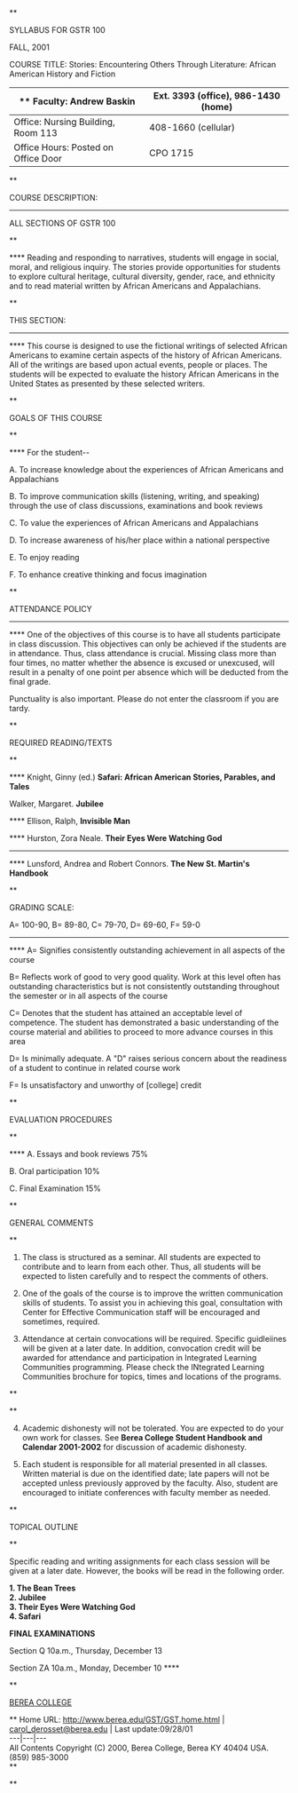 **

SYLLABUS FOR GSTR 100

FALL, 2001

COURSE TITLE:  Stories: Encountering Others Through  Literature: African
American History  and  Fiction

** **Faculty: Andrew Baskin** |  Ext. 3393 (office), 986-1430 (home)  
---|---  
Office: Nursing Building, Room 113 | 408-1660 (cellular)  
Office Hours: Posted on Office Door | CPO 1715  
  


**

COURSE DESCRIPTION:

****

ALL SECTIONS OF GSTR 100

**

**** Reading and responding to narratives, students will engage in  social,
moral, and religious inquiry. The stories provide  opportunities for students
to explore cultural heritage, cultural  diversity,  gender, race, and
ethnicity and to read material  written by African Americans and Appalachians.

**

THIS SECTION:

******

**** This course is designed to use the fictional writings of selected
African Americans to examine certain aspects of the history  of African
Americans. All of the writings are based upon  actual events, people or
places. The students will be  expected to evaluate the history African
Americans in the  United States as presented by these selected writers.

**

GOALS OF THIS COURSE

**

**** For the student--

A. To increase knowledge about the experiences of African  Americans and
Appalachians

B. To improve communication skills (listening, writing, and  speaking) through
the use of class discussions,  examinations and book reviews

C. To value the experiences of African Americans and  Appalachians

D. To increase awareness of his/her place within a national perspective

E. To enjoy reading

F. To enhance creative thinking and focus imagination

**

ATTENDANCE POLICY

******

**** One of the objectives of this course is to have all students  participate
in class discussion. This objectives can only be  achieved if the students are
in attendance. Thus, class  attendance is crucial. Missing class more than
four times, no  matter whether the absence is excused or unexcused, will
result in a penalty of one point per absence which will be  deducted from the
final grade.

Punctuality is also important. Please do not enter the  classroom if you are
tardy.

**

REQUIRED READING/TEXTS

**

**** Knight, Ginny (ed.) **Safari: African American Stories, Parables, and
Tales**

Walker, Margaret. **Jubilee**

**** Ellison, Ralph, **Invisible Man**

**** Hurston, Zora Neale. **Their Eyes Were Watching God**

****

**** Lunsford, Andrea and Robert Connors. **The New St. Martin's Handbook**

 **

GRADING SCALE:

A= 100-90, B= 89-80, C= 79-70, D= 69-60, F= 59-0

******

**** A= Signifies consistently outstanding achievement in all  aspects of the
course

B= Reflects work of good to very good quality. Work at this  level often has
outstanding characteristics but is not  consistently outstanding throughout
the semester or in all  aspects of the course

C= Denotes that the student has attained an acceptable level  of competence.
The student has demonstrated a basic  understanding of the course material and
abilities to  proceed to more advance courses in this area

D= Is minimally adequate. A "D" raises serious concern about  the readiness of
a student to continue in related course  work

F= Is unsatisfactory and unworthy of [college] credit

**

EVALUATION PROCEDURES

**

**** A. Essays and book reviews 75%

B. Oral participation 10%

C. Final Examination 15%

**

GENERAL COMMENTS

**

1. The class is structured as a seminar. All students are expected to contribute and to learn from each other. Thus, all students will be expected to listen carefully and to respect the comments of others.

2. One of the goals of the course is to improve the written communication skills of students. To assist you in achieving this goal, consultation with Center for Effective Communication staff will be encouraged and sometimes, required.

3. Attendance at certain convocations will be required. Specific guidleiines will be given at a later date. In addition, convocation credit will be awarded for attendance and participation in Integrated Learning Communities programming. Please check the INtegrated Learning Communities brochure for topics, times and locations of the programs.

**

**

4. Academic dishonesty will not be tolerated. You are expected to do your own work for classes. See **Berea College Student Handbook and Calendar 2001-2002** for discussion of academic dishonesty.

5. Each student is responsible for all material presented in all classes. Written material is due on the identified date; late papers will not be accepted unless previously approved by the faculty. Also, student are encouraged to initiate conferences with faculty member as needed.

**

TOPICAL OUTLINE

**

Specific reading and writing assignments for each class session will be given
at a later date. However, the books will be read in the following order.

**1\. The Bean Trees  
2\. Jubilee  
3\. Their Eyes Were Watching God  
4\. Safari**

**FINAL EXAMINATIONS**

Section Q 10a.m., Thursday, December 13

Section ZA 10a.m., Monday, December 10 ****

**



[BEREA COLLEGE](http://www.berea.edu)

** Home URL: <http://www.berea.edu/GST/GST.home.html> |
[carol_derosset@berea.edu](mailto:carol_derosset@berea.edu) |  Last
update:09/28/01  
---|---|---  
All Contents Copyright (C) 2000, Berea College, Berea KY 40404 USA. (859)
985-3000  
**

**




